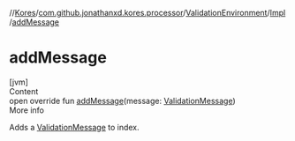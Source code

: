 //[Kores](../../../index.md)/[com.github.jonathanxd.kores.processor](../../index.md)/[ValidationEnvironment](../index.md)/[Impl](index.md)/[addMessage](add-message.md)



# addMessage  
[jvm]  
Content  
open override fun [addMessage](add-message.md)(message: [ValidationMessage](../../-validation-message/index.md))  
More info  


Adds a [ValidationMessage](../../-validation-message/index.md) to index.

  



